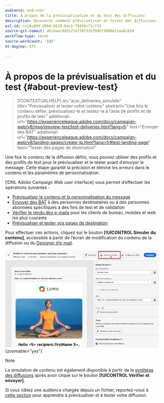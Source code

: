 ```yaml
---
audience: end-user
title: À propos de la prévisualisation et du test des diffusions
description: Découvrez comment prévisualiser et tester des diffusions.
exl-id: ce10c89d-d9b8-4529-84cb-f58f8c71c733
source-git-commit: d6c6aac9d9127a770732b709873008613ae8c639
workflow-type: tm+mt
source-wordcount: '192'
ht-degree: 57%

---
```


# À propos de la prévisualisation et du test {#about-preview-test}

>[!CONTEXTUALHELP]
>id="acw_deliveries_simulate"
>title="Prévisualiser et tester votre contenu"
>abstract="Une fois le contenu défini, prévisualisez-le et testez-le à l’aide de profils et de profils de test."
>additional-url="https://experienceleague.adobe.com/docs/campaign-web/v8/msg/preview-test/test-deliveries.html?lang=fr" text="Envoyer des BAT"
>additional-url="https://experienceleague.adobe.com/docs/campaign-web/v8/landing-pages/create-lp.html?lang=fr#test-landing-page" text="Tester des pages de destination"

Une fois le contenu de la diffusion défini, vous pouvez utiliser des profils et des profils de test pour le prévisualiser et le tester avant d’envoyer le message. Cette étape garantit la précision et élimine les erreurs dans le contenu et les paramètres de personnalisation.

[!DNL Adobe Campaign Web user interface] vous permet d’effectuer les opérations suivantes :

* [Prévisualiser le contenu et la personnalisation du message](preview-content.md)
* [Envoyer des BAT](test-deliveries.md) à des personnes destinataires ou à des personnes abonnées spécifiques à des fins de test et de validation
* [Vérifier le rendu des e-mails](email-rendering.md) pour les clients de bureau, mobiles et web les plus courants
* [Prévisualiser et tester vos pages de destination](../landing-pages/create-lp.md#test-landing-page)

Pour effectuer ces actions, cliquez sur le bouton **[!UICONTROL Simuler du contenu]**, accessible à partir de l’écran de modification du contenu de la diffusion ou du [Designer d’e-mail](../email/get-started-email-designer.md).

![Bouton Simuler du contenu dans l’écran de modification du contenu de votre diffusion](assets/simulate-button.png){zoomable="yes"}

>[!NOTE]
>
>La simulation de contenu est également disponible à partir de la [synthèse des diffusions](../monitor/prepare-send.md) après avoir cliqué sur le bouton **[!UICONTROL Vérifier et envoyer]**.
>
>Si vous ciblez une audience chargée depuis un fichier, reportez-vous à [cette section](../audience/file-audience.md#preview--test-your-email-test) pour apprendre à prévisualiser et à tester votre diffusion.